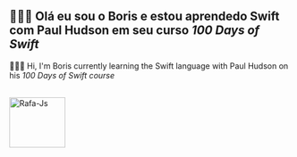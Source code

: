 
<!--
**BorisRomaoAntunes/BorisRomaoAntunes** is a ✨ _special_ ✨ repository because its `README.md` (this file) appears on your GitHub profile.

Here are some ideas to get you started:

- 🔭 I’m currently working on ...
- 🌱 I’m currently learning ...
- 👯 I’m looking to collaborate on ...
- 🤔 I’m looking for help with ...
- 💬 Ask me about ...
- 📫 How to reach me: ...
- 😄 Pronouns: ...
- ⚡ Fun fact: ...
-->

## 👨🏿‍💻  Olá eu sou o Boris e estou aprendedo  Swift com Paul Hudson em seu curso  *100 Days of Swift*
   👨🏿‍💻 Hi, I'm Boris currently learning the Swift language with Paul Hudson on his *100 Days of Swift course*
<div style="display: inline_block"><br>
  <img align="center" alt="Rafa-Js" height="90" width="100" src="https://cdn.jsdelivr.net/gh/devicons/devicon/icons/swift/swift-original.svg">
</div>
